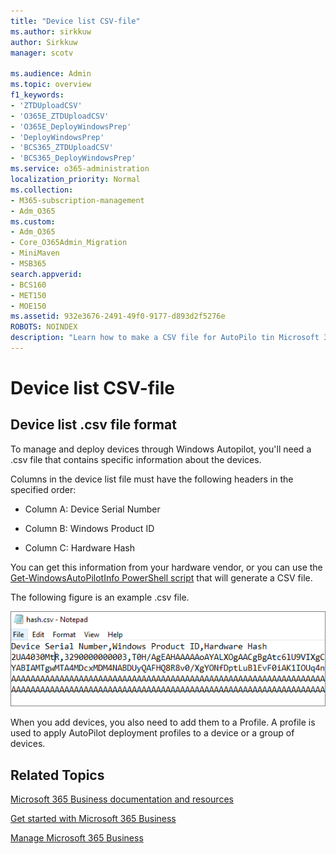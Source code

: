 ```yaml
---
title: "Device list CSV-file"
ms.author: sirkkuw
author: Sirkkuw
manager: scotv

ms.audience: Admin
ms.topic: overview
f1_keywords:
- 'ZTDUploadCSV'
- 'O365E_ZTDUploadCSV'
- 'O365E_DeployWindowsPrep'
- 'DeployWindowsPrep'
- 'BCS365_ZTDUploadCSV'
- 'BCS365_DeployWindowsPrep'
ms.service: o365-administration
localization_priority: Normal
ms.collection: 
- M365-subscription-management 
- Adm_O365
ms.custom:
- Adm_O365
- Core_O365Admin_Migration
- MiniMaven
- MSB365
search.appverid:
- BCS160
- MET150
- MOE150
ms.assetid: 932e3676-2491-49f0-9177-d893d2f5276e
ROBOTS: NOINDEX
description: "Learn how to make a CSV file for AutoPilo tin Microsoft 365 Business."
---
```


# Device list CSV-file

## Device list .csv file format

To manage and deploy devices through Windows Autopilot, you'll need a .csv file that contains specific information about the devices.
  
Columns in the device list file must have the following headers in the specified order:
  
- Column A: Device Serial Number
    
- Column B: Windows Product ID
    
- Column C: Hardware Hash
    
You can get this information from your hardware vendor, or you can use the [Get-WindowsAutoPilotInfo PowerShell script](https://www.powershellgallery.com/packages/Get-WindowsAutoPilotInfo) that will generate a CSV file. 
  
The following figure is an example .csv file.
  
![An example device list  .csv file.](../media/21c72cca-a60d-4330-8edc-9d64f79a3adf.png)
  
When you add devices, you also need to add them to a Profile. A profile is used to apply AutoPilot deployment profiles to a device or a group of devices.
  
## Related Topics

[Microsoft 365 Business documentation and resources](https://go.microsoft.com/fwlink/p/?linkid=853701)
  
[Get started with Microsoft 365 Business](https://support.office.com/article/496e690b-b75d-4ff5-bf34-cc32905d0364)
  
[Manage Microsoft 365 Business](https://support.office.com/article/27ff1678-865a-4707-8145-e1155aa815d6)
  

